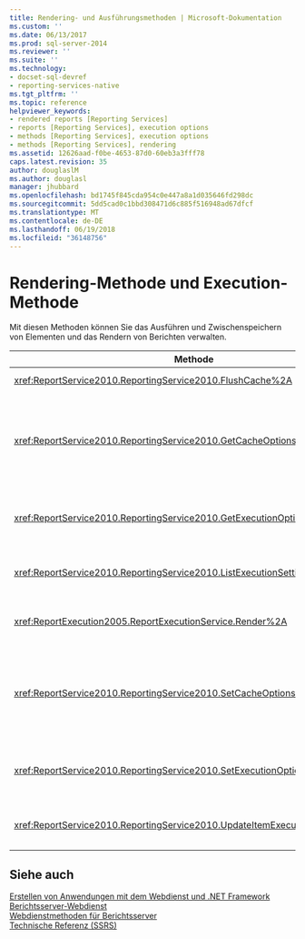 ```yaml
---
title: Rendering- und Ausführungsmethoden | Microsoft-Dokumentation
ms.custom: ''
ms.date: 06/13/2017
ms.prod: sql-server-2014
ms.reviewer: ''
ms.suite: ''
ms.technology:
- docset-sql-devref
- reporting-services-native
ms.tgt_pltfrm: ''
ms.topic: reference
helpviewer_keywords:
- rendered reports [Reporting Services]
- reports [Reporting Services], execution options
- methods [Reporting Services], execution options
- methods [Reporting Services], rendering
ms.assetid: 12626aad-f0be-4653-87d0-60eb3a3fff78
caps.latest.revision: 35
author: douglaslM
ms.author: douglasl
manager: jhubbard
ms.openlocfilehash: bd1745f845cda954c0e447a8a1d035646fd298dc
ms.sourcegitcommit: 5dd5cad0c1bbd308471d6c885f516948ad67dfcf
ms.translationtype: MT
ms.contentlocale: de-DE
ms.lasthandoff: 06/19/2018
ms.locfileid: "36148756"
---
```

# <a name="rendering-and-execution-methods"></a>Rendering-Methode und Execution-Methode
  Mit diesen Methoden können Sie das Ausführen und Zwischenspeichern von Elementen und das Rendern von Berichten verwalten.  
  
|Methode|Aktion|  
|------------|------------|  
|<xref:ReportService2010.ReportingService2010.FlushCache%2A>|Erklärt den Cache für ein Element für ungültig.|  
|<xref:ReportService2010.ReportingService2010.GetCacheOptions%2A>|Gibt die Cachekonfiguration für ein Element und die Einstellungen zurück, die beschreiben, wann die zwischengespeicherte Kopie des Elements nicht mehr gültig ist.|  
|<xref:ReportService2010.ReportingService2010.GetExecutionOptions%2A>|Gibt die Ausführungsoption und die zugehörigen Einstellungen für ein einzelnes Element zurück.|  
|<xref:ReportService2010.ReportingService2010.ListExecutionSettings%2A>|Gibt eine Liste unterstützter Ausführungseinstellungen zurück.|  
|<xref:ReportExecution2005.ReportExecutionService.Render%2A>|Verarbeitet den angegebenen Bericht und rendert ihn im angegebenen Format.|  
|<xref:ReportService2010.ReportingService2010.SetCacheOptions%2A>|Konfiguriert ein Element für die Zwischenspeicherung und gibt Einstellungen an, die festlegen, wann die zwischengespeicherte Kopie des Elements nicht mehr gültig ist.|  
|<xref:ReportService2010.ReportingService2010.SetExecutionOptions%2A>|Legt Ausführungsoptionen und zugeordnete Ausführungseigenschaften für ein angegebenes Element fest.|  
|<xref:ReportService2010.ReportingService2010.UpdateItemExecutionSnapshot%2A>|Generiert für ein angegebenes Element eine Momentaufnahme der Elementausführung.|  
  
## <a name="see-also"></a>Siehe auch  
 [Erstellen von Anwendungen mit dem Webdienst und .NET Framework](../net-framework/building-applications-using-the-web-service-and-the-net-framework.md)   
 [Berichtsserver-Webdienst](../report-server-web-service.md)   
 [Webdienstmethoden für Berichtsserver](report-server-web-service-methods.md)   
 [Technische Referenz (SSRS)](../../technical-reference-ssrs.md)  
  
  